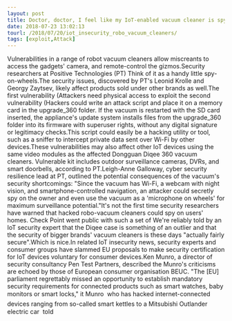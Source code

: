 ```yaml
---
layout: post
title: Doctor, doctor, I feel like my IoT-enabled vacuum cleaner is spying on me
date: 2018-07-23 13:02:13
tourl: /2018/07/20/iot_insecurity_robo_vacuum_cleaners/
tags: [exploit,Attack]
---
```

Vulnerabilities in a range of robot vacuum cleaners allow miscreants to access the gadgets' camera, and remote-control the gizmos.Security researchers at Positive Technologies (PT) Think of it as a handy little spy-on-wheels.The security issues, discovered by PT's Leonid Krolle and Georgy Zaytsev, likely affect products sold under other brands as well.The first vulnerability (Attackers need physical access to exploit the second vulnerability (Hackers could write an attack script and place it on a memory card in the upgrade_360 folder. If the vacuum is restarted with the SD card inserted, the appliance's update system installs files from the upgrade_360 folder into its firmware with superuser rights, without any digital signature or legitimacy checks.This script could easily be a hacking utility or tool, such as a sniffer to intercept private data sent over Wi-Fi by other devices.These vulnerabilities may also affect other IoT devices using the same video modules as the affected Dongguan Diqee 360 vacuum cleaners. Vulnerable kit includes outdoor surveillance cameras, DVRs, and smart doorbells, according to PT.Leigh-Anne Galloway, cyber security resilience lead at PT, outlined the potential consequences of the vacuum's security shortcomings: "Since the vacuum has Wi-Fi, a webcam with night vision, and smartphone-controlled navigation, an attacker could secretly spy on the owner and even use the vacuum as a 'microphone on wheels' for maximum surveillance potential."It's not the first time security researchers have warned that hacked robo-vacuum cleaners could spy on users' homes. Check Point went public with such a set of We're reliably told by an IoT security expert that the Diqee case is something of an outlier and that the security of bigger brands' vacuum cleaners is these days "actually fairly secure".Which is nice.In related IoT insecurity news, security experts and consumer groups have slammed EU proposals to make security certification for IoT devices voluntary for consumer devices.Ken Munro, a director of security consultancy Pen Test Partners, described the Munro's criticisms are echoed by those of European consumer organisation BEUC. "The [EU] parliament regrettably missed an opportunity to establish mandatory security requirements for connected products such as smart watches, baby monitors or smart locks," it Munro  who has hacked internet-connected devices ranging from so-called smart kettles to a Mitsubishi Outlander electric car  told 